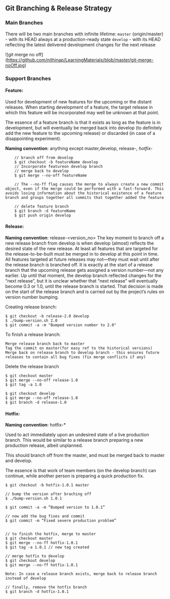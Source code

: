 ## Git Branching & Release Strategy
### Main Branches
There will be two main branches with infinite lifetime:
`master` (origin/master) - with its HEAD always at a production-ready state
`develop` - with its HEAD reflecting the latest delivered development changes for the next release

![git merge no off] (https://github.com/nithinap/LearningMaterials/blob/master/git-merge-noOff.jpg)

### Support Branches
#### Feature: 
Used for development of new features for the upcoming or the distant releases. When starting development of a feature, the target release in which this feature will be incorporated may well be unknown at that point. 

The essence of a feature branch is that it exists as long as the feature is in development, but will eventually be merged back into develop (to definitely add the new feature to the upcoming release) or discarded (in case of a disappointing experiment).

   **Naming convention**: anything except master,develop, release-*, hotfix-*
```
    // branch off from develop
    $ git checkout -b featureName develop
    // Incorporate featureon develop branch
    // merge back to develop
    $ git merge --no-off featureName

    // The --no-ff flag causes the merge to always create a new commit object, even if the merge could be performed with a fast-forward. This avoids losing information about the historical existence of a feature branch and groups together all commits that together added the feature
    
    // delete feature branch
    $ git branch -d featureName
    $ git push origin develop
```

#### Release:
   **Naming convention**: release-<version_no>
The key moment to branch off a new release branch from develop is when develop (almost) reflects the desired state of the new release. At least all features that are targeted for the release-to-be-built must be merged in to develop at this point in time. All features targeted at future releases may not—they must wait until after the release branch is branched off.
It is exactly at the start of a release branch that the upcoming release gets assigned a version number—not any earlier. Up until that moment, the develop branch reflected changes for the “next release”, but it is unclear whether that “next release” will eventually become 0.3 or 1.0, until the release branch is started. That decision is made on the start of the release branch and is carried out by the project’s rules on version number bumping.

Creating release branch:
```
$ git checkout -b release-2.0 develop
$ ./bump-version.sh 2.0
$ git commit -a -m "Bumped version number to 2.0"
```
To finish a release branch: 
```
Merge release branch back to master
Tag the commit on master(for easy ref to the historical versions)
Merge back on release branch to develop branch - this ensures future releases to contain all bug fixes (fix merge conflicts if any)
```
Delete the release branch 
```
$ git checkout master
$ git merge --no-off release-1.0
$ git tag -a 1.0

$ git checkout develop
$ git merge --no-off release-1.0
$ git branch -d release-1.0
```

#### Hotfix:
   **Naming convention**: hotfix-*

Used to act immediately upon an undesired state of a live production branch. This would be similar to a release branch preparing a new production release, albeit unplanned.
 
This should branch off from the master, and must be merged back to master and develop. 

The essence is that work of team members (on the develop branch) can continue, while another person is preparing a quick production fix.
```
$ git checkout -b hotfix-1.0.1 master

// bump the version after braching off
$ ./bump-version.sh 1.0.1

$ git commit -a -m “Bumped version to 1.0.1”

// now add the bug fixes and commit 
$ git commit -m “Fixed severe production problem”


// to finish the hotfix, merge to master
$ git checkout master
$ git merge --no-ff hotfix-1.0.1
$ git tag -a 1.0.1 // new tag created

// merge hotfix to develop
$ git checkout develop
$ git merge --no-ff hotfix-1.0.1

Note: In case a release branch exists, merge back to release branch instead of develop

// finally, remove the hotfix branch
$ git branch -d hotfix-1.0.1
```

